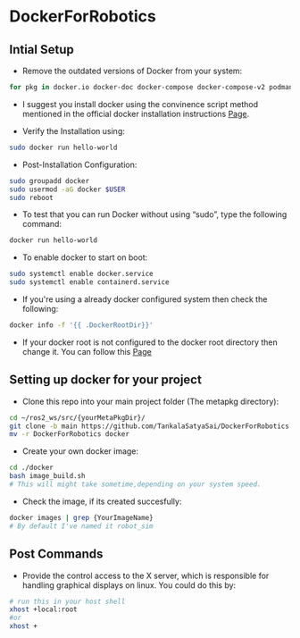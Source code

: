 # DockerForRobotics

## Intial Setup 
* Remove the outdated versions of Docker from your system: 
```bash
for pkg in docker.io docker-doc docker-compose docker-compose-v2 podman-docker containerd runc; do sudo apt-get remove $pkg; done
```

* I suggest you install docker using the convinence script method mentioned in the official docker installation instructions [Page](https://docs.docker.com/engine/install/ubuntu/#install-using-the-convenience-script).

* Verify the Installation using: 
```bash
sudo docker run hello-world
```

* Post-Installation Configuration: 
```bash
sudo groupadd docker
sudo usermod -aG docker $USER
sudo reboot
```

* To test that you can run Docker without using “sudo”, type the following command: 
```bash
docker run hello-world
```

* To enable docker to start on boot: 
```bash
sudo systemctl enable docker.service
sudo systemctl enable containerd.service
```

* If you're using a already docker configured system then check the following: 
```bash
docker info -f '{{ .DockerRootDir}}'
```

* If your docker root is not configured to the docker root directory then change it. You can follow this [Page](https://www.ibm.com/docs/en/z-logdata-analytics/5.1.0?topic=software-relocating-docker-root-directory)   

## Setting up docker for your project

* Clone this repo into your main project folder (The metapkg directory): 
```bash
cd ~/ros2_ws/src/{yourMetaPkgDir}/ 
git clone -b main https://github.com/TankalaSatyaSai/DockerForRobotics.git 
mv -r DockerForRobotics docker 
```

* Create your own docker image:
```bash
cd ./docker
bash image_build.sh
# This will might take sometime,depending on your system speed. 
```

* Check the image, if its created succesfully: 
```bash
docker images | grep {YourImageName}
# By default I've named it robot_sim
```

## Post Commands

* Provide the control access to the X server, which is responsible for handling graphical displays on linux. You could do this by: 
```bash
# run this in your host shell
xhost +local:root 
#or 
xhost +
```